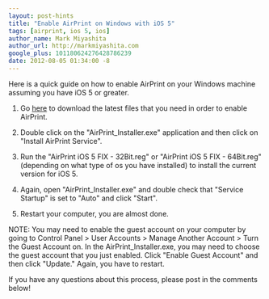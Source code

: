 ```yaml
---
layout: post-hints
title: "Enable AirPrint on Windows with iOS 5"
tags: [airprint, ios 5, ios]
author_name: Mark Miyashita
author_url: http://markmiyashita.com
google_plus: 101180624276428786239
date: 2012-08-05 01:34:00 -8
---
```


Here is a quick guide on how to enable AirPrint on your Windows machine assuming you have iOS 5 or greater.

1) Go <a href="http://forums.macrumors.com/attachment.php?attachmentid=317147&d=1324647356">here</a> to download the latest files that you need in order to enable AirPrint.

2) Double click on the "AirPrint_Installer.exe" application and then click on "Install AirPrint Service".

3) Run the "AirPrint iOS 5 FIX - 32Bit.reg" or "AirPrint iOS 5 FIX - 64Bit.reg" (depending on what type of os you have installed) to install the current version for iOS 5.

4) Again, open "AirPrint_Installer.exe" and double check that "Service Startup" is set to "Auto" and click "Start".

5) Restart your computer, you are almost done.

NOTE: You may need to enable the guest account on your computer by going to Control Panel > User Accounts > Manage Another Account > Turn the Guest Account on. In the AirPrint_Installer.exe, you may need to choose the guest account that you just enabled. Click "Enable Guest Account" and then click "Update." Again, you have to restart. 

If you have any questions about this process, please post in the comments below!
